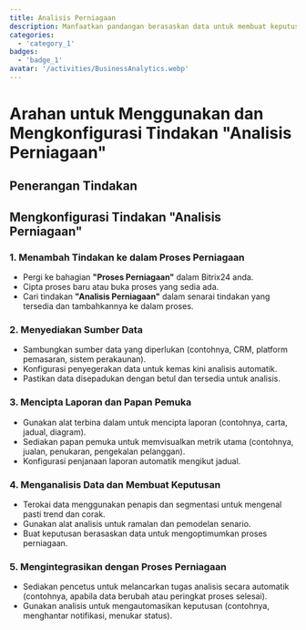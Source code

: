 ```yaml
---
title: Analisis Perniagaan
description: Manfaatkan pandangan berasaskan data untuk membuat keputusan yang berinformasi.
categories: 
  - 'category_1'
badges: 
  - 'badge_1'
avatar: '/activities/BusinessAnalytics.webp'
---
```

# Arahan untuk Menggunakan dan Mengkonfigurasi Tindakan "Analisis Perniagaan"

## Penerangan Tindakan

## **Mengkonfigurasi Tindakan "Analisis Perniagaan"**

### 1. Menambah Tindakan ke dalam Proses Perniagaan
- Pergi ke bahagian **"Proses Perniagaan"** dalam Bitrix24 anda.
- Cipta proses baru atau buka proses yang sedia ada.
- Cari tindakan **"Analisis Perniagaan"** dalam senarai tindakan yang tersedia dan tambahkannya ke dalam proses.

### 2. Menyediakan Sumber Data
- Sambungkan sumber data yang diperlukan (contohnya, CRM, platform pemasaran, sistem perakaunan).
- Konfigurasi penyegerakan data untuk kemas kini analisis automatik.
- Pastikan data disepadukan dengan betul dan tersedia untuk analisis.

### 3. Mencipta Laporan dan Papan Pemuka
- Gunakan alat terbina dalam untuk mencipta laporan (contohnya, carta, jadual, diagram).
- Sediakan papan pemuka untuk memvisualkan metrik utama (contohnya, jualan, penukaran, pengekalan pelanggan).
- Konfigurasi penjanaan laporan automatik mengikut jadual.

### 4. Menganalisis Data dan Membuat Keputusan
- Terokai data menggunakan penapis dan segmentasi untuk mengenal pasti trend dan corak.
- Gunakan alat analisis untuk ramalan dan pemodelan senario.
- Buat keputusan berasaskan data untuk mengoptimumkan proses perniagaan.

### 5. Mengintegrasikan dengan Proses Perniagaan
- Sediakan pencetus untuk melancarkan tugas analisis secara automatik (contohnya, apabila data berubah atau peringkat proses selesai).
- Gunakan analisis untuk mengautomasikan keputusan (contohnya, menghantar notifikasi, menukar status).